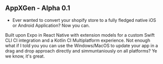 ## AppXGen - Alpha 0.1

- Ever wanted to convert your shopify store to a fully fledged native iOS or Android Application? Now you can.

Built upon Expo in React Native with extension models for a custom Swift CLI CI integration and a Kotlin CI Multiplatform experience.
Not enough what if I told you you can use the Windows/MacOS to update your app in a drag and drop approach directly and simmuntaniously on all platforms?
Ye we know, it's great.
